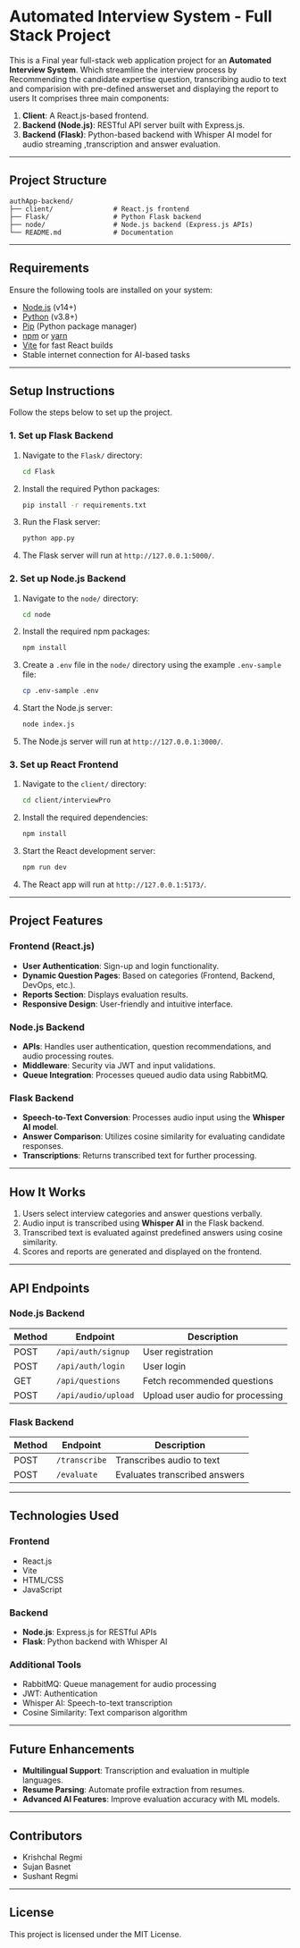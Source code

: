 
# Automated Interview System - Full Stack Project

This is a Final year full-stack web application project for an **Automated Interview System**. 
Which streamline the interview process by Recommending the candidate expertise question, transcribing audio to text and comparision with pre-defined answerset and displaying the report to users
It comprises three main components:

1. **Client**: A React.js-based frontend.
2. **Backend (Node.js)**: RESTful API server built with Express.js.
3. **Backend (Flask)**: Python-based backend with Whisper AI model for audio streaming ,transcription and answer evaluation.

---

## Project Structure

```plaintext
authApp-backend/
├── client/               # React.js frontend
├── Flask/                # Python Flask backend
├── node/                 # Node.js backend (Express.js APIs)
└── README.md             # Documentation
```

---

## Requirements

Ensure the following tools are installed on your system:
- [Node.js](https://nodejs.org/) (v14+)
- [Python](https://www.python.org/) (v3.8+)
- [Pip](https://pip.pypa.io/en/stable/) (Python package manager)
- [npm](https://www.npmjs.com/) or [yarn](https://yarnpkg.com/)
- [Vite](https://vitejs.dev/) for fast React builds
- Stable internet connection for AI-based tasks

---

## Setup Instructions

Follow the steps below to set up the project.

### 1. Set up Flask Backend

1. Navigate to the `Flask/` directory:
    ```bash
    cd Flask
    ```
2. Install the required Python packages:
    ```bash
    pip install -r requirements.txt
    ```
3. Run the Flask server:
    ```bash
    python app.py
    ```
4. The Flask server will run at `http://127.0.0.1:5000/`.

### 2. Set up Node.js Backend

1. Navigate to the `node/` directory:
    ```bash
    cd node
    ```
2. Install the required npm packages:
    ```bash
    npm install
    ```
3. Create a `.env` file in the `node/` directory using the example `.env-sample` file:
    ```bash
    cp .env-sample .env
    ```
4. Start the Node.js server:
    ```bash
    node index.js
    ```
5. The Node.js server will run at `http://127.0.0.1:3000/`.

### 3. Set up React Frontend

1. Navigate to the `client/` directory:
    ```bash
    cd client/interviewPro
    ```
2. Install the required dependencies:
    ```bash
    npm install
    ```
3. Start the React development server:
    ```bash
    npm run dev
    ```
4. The React app will run at `http://127.0.0.1:5173/`.

---

## Project Features

### Frontend (React.js)
- **User Authentication**: Sign-up and login functionality.
- **Dynamic Question Pages**: Based on categories (Frontend, Backend, DevOps, etc.).
- **Reports Section**: Displays evaluation results.
- **Responsive Design**: User-friendly and intuitive interface.

### Node.js Backend
- **APIs**: Handles user authentication, question recommendations, and audio processing routes.
- **Middleware**: Security via JWT and input validations.
- **Queue Integration**: Processes queued audio data using RabbitMQ.

### Flask Backend
- **Speech-to-Text Conversion**: Processes audio input using the **Whisper AI model**.
- **Answer Comparison**: Utilizes cosine similarity for evaluating candidate responses.
- **Transcriptions**: Returns transcribed text for further processing.

---

## How It Works

1. Users select interview categories and answer questions verbally.
2. Audio input is transcribed using **Whisper AI** in the Flask backend.
3. Transcribed text is evaluated against predefined answers using cosine similarity.
4. Scores and reports are generated and displayed on the frontend.

---

## API Endpoints

### Node.js Backend
| Method | Endpoint                     | Description                      |
|--------|-----------------------------|----------------------------------|
| POST   | `/api/auth/signup`          | User registration                |
| POST   | `/api/auth/login`           | User login                       |
| GET    | `/api/questions`            | Fetch recommended questions      |
| POST   | `/api/audio/upload`         | Upload user audio for processing |

### Flask Backend
| Method | Endpoint               | Description                         |
|--------|------------------------|-------------------------------------|
| POST   | `/transcribe`          | Transcribes audio to text           |
| POST   | `/evaluate`            | Evaluates transcribed answers       |

---

## Technologies Used

### Frontend
- React.js
- Vite
- HTML/CSS
- JavaScript

### Backend
- **Node.js**: Express.js for RESTful APIs
- **Flask**: Python backend with Whisper AI

### Additional Tools
- RabbitMQ: Queue management for audio processing
- JWT: Authentication
- Whisper AI: Speech-to-text transcription
- Cosine Similarity: Text comparison algorithm

---

## Future Enhancements

- **Multilingual Support**: Transcription and evaluation in multiple languages.
- **Resume Parsing**: Automate profile extraction from resumes.
- **Advanced AI Features**: Improve evaluation accuracy with ML models.

---

## Contributors

- Krishchal Regmi
- Sujan Basnet
- Sushant Regmi

---

## License

This project is licensed under the MIT License.

